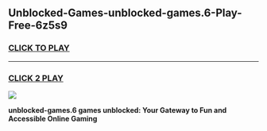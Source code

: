 
## Unblocked-Games-unblocked-games.6-Play-Free-6z5s9
<h3>
<a href="https://premium76.site?title=unblocked-games.6&ref=21A">CLICK TO PLAY</a></h3>
<hr>

<h3>
<a href="https://premium76.site?title=unblocked-games.6&ref=21A">CLICK 2 PLAY</a>
  
</h3>

<a href="https://premium76.site?title=unblocked-games.6&ref=21A"><img src="https://clearcache.store/games.png"></a>


**unblocked-games.6 games unblocked: Your Gateway to Fun and Accessible Online Gaming**
